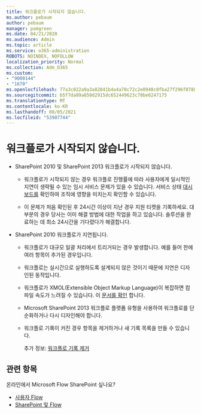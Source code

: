 ```yaml
---
title: 워크플로가 시작되지 않습니다.
ms.author: pebaum
author: pebaum
manager: pamgreen
ms.date: 04/21/2020
ms.audience: Admin
ms.topic: article
ms.service: o365-administration
ROBOTS: NOINDEX, NOFOLLOW
localization_priority: Normal
ms.collection: Adm_O365
ms.custom:
- "9000144"
- "1670"
ms.openlocfilehash: 77a3c022a9a3a82041b4a4a70c72c2e0940c0fba27f296f07881e3abebf1e464
ms.sourcegitcommit: b5f7da89a650d2915dc652449623c78be6247175
ms.translationtype: MT
ms.contentlocale: ko-KR
ms.lasthandoff: 08/05/2021
ms.locfileid: "53907744"
---
```

# <a name="workflow-is-not-starting"></a>워크플로가 시작되지 않습니다.

- SharePoint 2010 및 SharePoint 2013 워크플로가 시작되지 않습니다.

    - 워크플로가 시작되지 않는 경우 워크플로 진행률에 따라 사용자에게 일시적인 지연이 생략될 수 있는 임시 서비스 문제가 있을 수 있습니다. 서비스 상태 [대시보드를](https://admin.microsoft.com/AdminPortal/Home/servicehealth) 확인하여 조직에 영향을 미치는지 확인할 수 있습니다.

    - 이 문제가 처음 확인된 후 24시간 이상이 지난 경우 지원 티켓을 기록하세요. 대부분의 경우 당사는 이미 해결 방법에 대한 작업을 하고 있습니다. 솔루션을 완료하는 데 최소 24시간을 기다렸다가 해결합니다.

- SharePoint 2010 워크플로가 지연됩니다.

    - 워크플로가 대규모 일괄 처리에서 트리거되는 경우 발생합니다. 예를 들어 한에 여러 항목이 추가된 경우입니다.

    - 워크플로는 실시간으로 실행하도록 설계되지 않은 것이기 때문에 지연은 디자인된 동작입니다.

   -  워크플로가 XMOL(Extensible Object Markup Language)이 복잡하면 컴파일 속도가 느려질 수 있습니다. 이 [문서를 확인](https://support.microsoft.com//kb/3043697) 합니다.

    - Microsoft SharePoint 2013 워크플로 플랫폼 유형을 사용하여 워크플로를 단순화하거나 다시 디자인해야 합니다.

    - 워크플로 기록이 커진 경우 항목을 제거하거나 새 기록 목록을 만들 수 있습니다.

        추가 정보: [워크플로 기록 제거](https://blogs.technet.microsoft.com/marj/2015/08/07/sharepoint-2010-workflows-best-practice-purge-workflow-history-list-items/)


## <a name="related-topics"></a>관련 항목
온라인에서 Microsoft Flow SharePoint 싶나요?
- [사용자 Flow](https://support.office.com/article/Create-a-flow-for-a-list-or-library-in-SharePoint-Online-or-OneDrive-for-Business-a9c3e03b-0654-46af-a254-20252e580d01) 
- [SharePoint 및 Flow](https://flow.microsoft.com/blog/sharepoint-and-flow/) 
